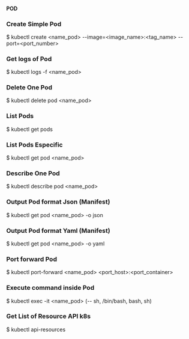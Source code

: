 #### POD ####
### Create Simple Pod
$ kubectl create <name_pod> --image=<image_name>:<tag_name> --port=<port_number>
### Get logs of Pod
$ kubectl logs -f <name_pod>
### Delete One Pod
$ kubectl delete pod <name_pod>
### List Pods
$ kubectl get pods
### List Pods Especific
$ kubectl get pod <name_pod>
### Describe One Pod
$ kubectl describe pod <name_pod>
### Output Pod format Json (Manifest)
$ kubectl get pod <name_pod> -o json
### Output Pod format Yaml (Manifest)
$ kubectl get pod <name_pod> -o yaml
### Port forward Pod
$ kubectl port-forward <name_pod> <port_host>:<port_container>
### Execute command inside Pod
$ kubectl exec -it <name_pod> (-- sh, /bin/bash, bash, sh)
### Get List of Resource API k8s
$ kubectl api-resources
